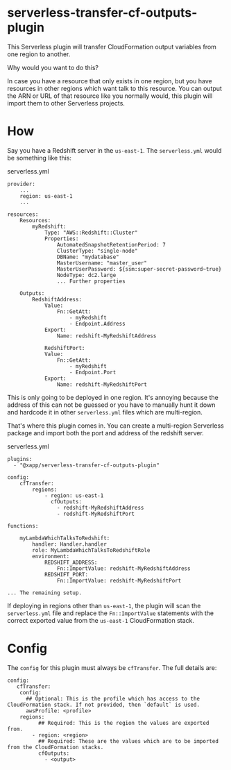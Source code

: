 # serverless-transfer-cf-outputs-plugin

This Serverless plugin will transfer CloudFormation output variables from one region to another.

Why would you want to do this?

In case you have a resource that only exists in one region, but you have resources in other regions which
want talk to this resource. You can output the ARN or URL of that resource like you normally would, this
plugin will import them to other Serverless projects.

# How

Say you have a Redshift server in the `us-east-1`.  The `serverless.yml` would be something like this:

serverless.yml
```
provider:
    ...
    region: us-east-1
    ...

resources:
    Resources:
        myRedshift:
            Type: "AWS::Redshift::Cluster"
            Properties:
                AutomatedSnapshotRetentionPeriod: 7
                ClusterType: "single-node"
                DBName: "mydatabase"
                MasterUsername: "master_user"
                MasterUserPassword: ${ssm:super-secret-password~true}
                NodeType: dc2.large
                ... Further properties

    Outputs:
        RedshiftAddress:
            Value:
                Fn::GetAtt:
                    - myRedshift
                    - Endpoint.Address
            Export:
                Name: redshift-MyRedshiftAddress

            RedshiftPort:
            Value:
                Fn::GetAtt:
                    - myRedshift
                    - Endpoint.Port
            Export:
                Name: redshift-MyRedshiftPort
```

This is only going to be deployed in one region. It's annoying because the
address of this can not be guessed or you have to manually hunt it down
and hardcode it in other `serverless.yml` files which are multi-region.

That's where this plugin comes in.  You can create a multi-region
Serverless package and import both the port and address of the redshift server.

serverless.yml
```
plugins:
  - "@xapp/serverless-transfer-cf-outputs-plugin"

config:
    cfTransfer:
        regions:
            - region: us-east-1
              cfOutputs:
                - redshift-MyRedshiftAddress
                - redshift-MyRedshiftPort

functions:

    myLambdaWhichTalksToRedshift:
        handler: Handler.handler
        role: MyLambdaWhichTalksToRedshiftRole
        environment:
            REDSHIFT_ADDRESS:
                Fn::ImportValue: redshift-MyRedshiftAddress
            REDSHIFT_PORT:
                Fn::ImportValue: redshift-MyRedshiftPort

... The remaining setup.
```

If deploying in regions other than `us-east-1`, the plugin will scan the `serverless.yml`
file and replace the `Fn::ImportValue` statements with the correct exported value from the
`us-east-1` CloudFormation stack.

# Config

The `config` for this plugin must always be `cfTransfer`. The full details are:

```
config:
   cfTransfer:
    config:
      ## Optional: This is the profile which has access to the CloudFormation stack. If not provided, then `default` is used.
      awsProfile: <profile>
    regions:
          ## Required: This is the region the values are exported from.
        - region: <region>
          ## Required: These are the values which are to be imported from the CloudFormation stacks.
          cfOutputs:
            - <output>
```